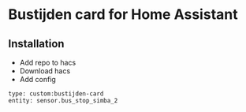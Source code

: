 # Bustijden card for Home Assistant

## Installation

- Add repo to hacs
- Download hacs
- Add config

```
type: custom:bustijden-card
entity: sensor.bus_stop_simba_2
```
